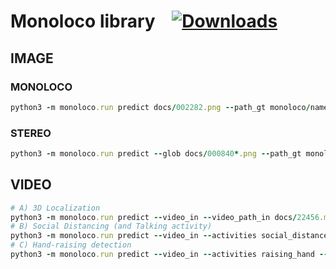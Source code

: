 # Monoloco library  &nbsp;&nbsp;  [![Downloads](https://pepy.tech/badge/monoloco)](https://pepy.tech/project/monoloco)

## IMAGE
### MONOLOCO
```rb
python3 -m monoloco.run predict docs/002282.png --path_gt monoloco/names-kitti-200615-1022.json -o output_directory --long-edge 2500 --show_all
```

### STEREO
```rb
python3 -m monoloco.run predict --glob docs/000840*.png --path_gt monoloco/names-kitti-200615-1022.json -o output_directory --long-edge 2500 --show_all --mode stereo
```
## VIDEO
```rb
# A) 3D Localization
python3 -m monoloco.run predict --video_in --video_path_in docs/22456.mp4 --video_path_out output_directory/output_video.mp4 --output_types multi --path_gt monoloco/names-kitti-200615-1022.json
# B) Social Distancing (and Talking activity)
python3 -m monoloco.run predict --video_in --activities social_distance --video_path_in docs/22456.mp4 --video_path_out output_directory/output_video.mp4 --output_types multi
# C) Hand-raising detection
python3 -m monoloco.run predict --video_in --activities raising_hand --video_path_in docs/22456.mp4 --video_path_out output_directory/output_video.mp4 --output_types multi
```
